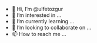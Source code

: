 - 👋 Hi, I’m @ulfetozgur
- 👀 I’m interested in ...
- 🌱 I’m currently learning ...
- 💞️ I’m looking to collaborate on ...
- 📫 How to reach me ...

<!---
ulfetozgur/ulfetozgur is a ✨ special ✨ repository because its `README.md` (this file) appears on your GitHub profile.
You can click the Preview link to take a look at your changes.
--->

